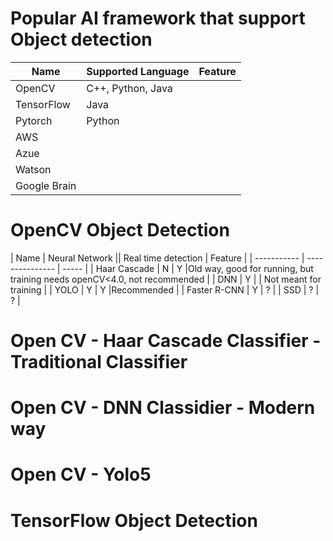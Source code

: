 

# Popular AI framework that support Object detection

| Name         | Supported Language | Feature |
| -----------  | --------------- | ----- |
| OpenCV | C++, Python, Java |  |
| TensorFlow | Java |  |
| Pytorch| Python | |
| AWS  | | |
| Azue | | |
| Watson | | |
| Google Brain | | |


# OpenCV Object Detection

| Name         | Neural Network || Real time detection |  Feature  |
| -----------  | ---------------   | -----   |
| Haar Cascade |  N | Y |Old way, good for running, but training needs openCV<4.0, not recommended |
| DNN          |  Y |  | Not meant for training |
| YOLO         |  Y | Y |Recommended |
| Faster R-CNN |  Y | ? |
| SSD | ? | ? |


# Open CV - Haar Cascade Classifier - Traditional Classifier


# Open CV - DNN Classidier - Modern way


# Open CV - Yolo5


# TensorFlow Object Detection
